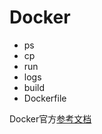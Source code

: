 # Docker

- ps
- cp
- run
- logs
- build
- Dockerfile

Docker官方[参考文档](https://docs.docker.com/reference)